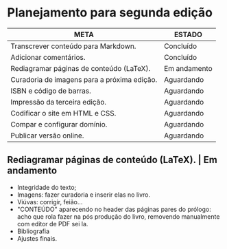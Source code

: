 # Planejamento para segunda edição

| META | ESTADO | 
|------|--------| 
| Transcrever conteúdo para Markdown. | Concluído |
| Adicionar comentários. | Concluído |
| Rediagramar páginas de conteúdo (LaTeX). | Em andamento |
| Curadoria de imagens para a próxima edição. | Aguardando |
| ISBN e código de barras. | Aguardando |
| Impressão da terceira edição. | Aguardando |
| Codificar o site em HTML e CSS. | Aguardando |
| Compar e configurar domínio. | Aguardando |
| Publicar versão online. | Aguardando |

## Rediagramar páginas de conteúdo (LaTeX). | Em andamento

* Integridade do texto;
* Imagens: fazer curadoria e inserir elas no livro.
* Viúvas: corrigir, feião...
* "CONTEÚDO" aparecendo no header das páginas pares do prólogo: acho que rola fazer na pós produção do livro, removendo manualmente com editor de PDF sei la.
* Bibliografia
* Ajustes finais.